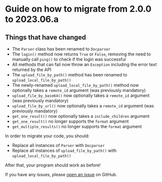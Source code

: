 # Guide on how to migrate from 2.0.0 to 2023.06.a

## Things that have changed

- The `Parser` class has been renamed to `Docparser`
- The `login()` method now returns `True` or `False`, removing the need to manually call `ping()` to
  check if the login was successful
- All methods that can fail now throw an `Exception` including the error text returned by the API
- The `upload_file_by_path()` method has been renamed to `upload_local_file_by_path()`
- The newly-renamed `upload_local_file_by_path()` method now optionally takes a `remote_id` argument (was previously
  mandatory)
- `upload_file_by_base64()` now optionally takes a `remote_id` argument (was previously mandatory)
- `upload_file_by_url()` now optionally takes a `remote_id` argument (was previously mandatory)
- `get_one_result()` now optionally takes a `include_children` argument
- `get_one_result()` no longer supports the `format` argument
- `get_multiple_results()` no longer supports the `format` argument

In order to migrate your code, you should:

- Replace all instances of `Parser` with `Docparser`
- Replace all instances of `upload_file_by_path()` with `upload_local_file_by_path()`

After that, your program should work as before!

If you have any issues, please [open an issue](https://github.co0m/stautonico/PyDocParser/issues/new) on GitHub.